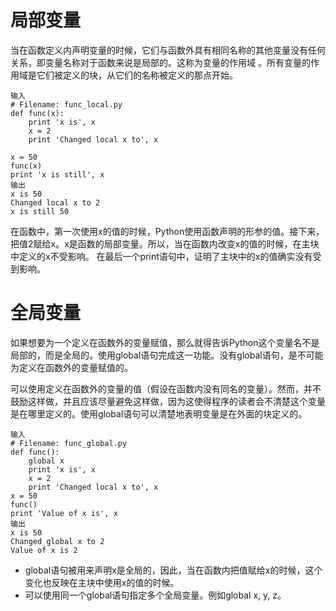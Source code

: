 # 局部变量
当在函数定义内声明变量的时候，它们与函数外具有相同名称的其他变量没有任何关系，即变量名称对于函数来说是局部的。这称为变量的作用域 。所有变量的作用域是它们被定义的块，从它们的名称被定义的那点开始。

	输入
	# Filename: func_local.py
	def func(x):
		print 'x is', x
		x = 2
		print 'Changed local x to', x

	x = 50
	func(x)
	print 'x is still', x
	输出
	x is 50
	Changed local x to 2
	x is still 50

在函数中，第一次使用x的值的时候，Python使用函数声明的形参的值。接下来，把值2赋给x。x是函数的局部变量。所以，当在函数内改变x的值的时候，在主块中定义的x不受影响。
在最后一个print语句中，证明了主块中的x的值确实没有受到影响。
# 全局变量
如果想要为一个定义在函数外的变量赋值，那么就得告诉Python这个变量名不是局部的，而是全局的。使用global语句完成这一功能。没有global语句，是不可能为定义在函数外的变量赋值的。

可以使用定义在函数外的变量的值（假设在函数内没有同名的变量）。然而，并不鼓励这样做，并且应该尽量避免这样做，因为这使得程序的读者会不清楚这个变量是在哪里定义的。使用global语句可以清楚地表明变量是在外面的块定义的。
	
	输入
	# Filename: func_global.py
	def func():
		global x
		print 'x is', x
		x = 2
		print 'Changed local x to', x
	x = 50
	func()
	print 'Value of x is', x
	输出
	x is 50
	Changed global x to 2
	Value of x is 2
* global语句被用来声明x是全局的，因此，当在函数内把值赋给x的时候，这个变化也反映在主块中使用x的值的时候。  
* 可以使用同一个global语句指定多个全局变量。例如global x, y, z。